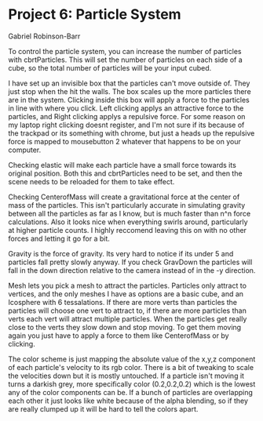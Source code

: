 
# Project 6: Particle System

Gabriel Robinson-Barr

To control the particle system, you can increase the number of particles with cbrtParticles. This will set the number of particles on each side of a cube, so the total number of particles will be your input cubed.

I have set up an invisible box that the particles can't move outside of. They just stop when the hit the walls. The box scales up the more particles there are in the system. Clicking inside this box will apply a force to the particles in line with where you click. Left clicking applys an attractive force to the particles, and Right clicking applys a repulsive force. For some reason on my laptop right clicking doesnt register, and I'm not sure if its because of the trackpad or its something with chrome, but just a heads up the repulsive force is mapped to mousebutton 2 whatever that happens to be on your computer. 

Checking elastic will make each particle have a small force towards its original position. Both this and cbrtParticles need to be set, and then the scene needs to be reloaded for them to take effect.

Checking CenterofMass will create a gravitational force at the center of mass of the particles. This isn't particularly accurate in simulating gravity between all the particles as far as I know, but is much faster than n^n force calculations. Also it looks nice when everything swirls around, particularly at higher particle counts. I highly reccomend leaving this on with no other forces and letting it go for a bit.

Gravity is the force of gravity. Its very hard to notice if its under 5 and particles fall pretty slowly anyway. If you check GravDown the particles will fall in the down direction relative to the camera instead of in the -y direction.

Mesh lets you pick a mesh to attract the particles. Particles only attract to vertices, and the only meshes I have as options are a basic cube, and an Icosphere with 6 tessalations. If there are more verts than particles the particles will choose one vert to attract to, if there are more particles than verts each vert will attract multiple particles. When the particles get really close to the verts they slow down and stop moving. To get them moving again you just have to apply a force to them like CenterofMass or by clicking.

The color scheme is just mapping the absolute value of the x,y,z component of each particle's velocity to its rgb color. There is a bit of tweaking to scale the velocities down but it is mostly untouched. If a particle isn't moving it turns a darkish grey, more specifically color (0.2,0.2,0.2) which is the lowest any of the color components can be. If a bunch of particles are overlapping each other it just looks like white because of the alpha blending, so if they are really clumped up it will be hard to tell the colors apart.